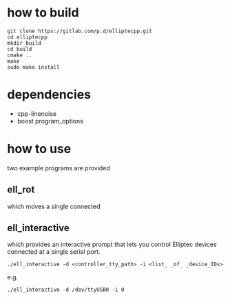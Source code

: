 # how to build

```
git clone https://gitlab.com/p.d/elliptecpp.git
cd elliptecpp
mkdir build
cd build
cmake ..
make
sudo make install
```

# dependencies

- cpp-linenoise 
- boost program_options

# how to use
two example programs are provided

## ell_rot
which moves a single connected

## ell_interactive
which provides an interactive prompt that lets you control Elliptec devices connected at a single serial port.

```
./ell_interactive -d <controller_tty_path> -i <list_ _of_ _device_IDs>
```
e.g.
```
./ell_interactive -d /dev/ttyUSB0 -i 0
```